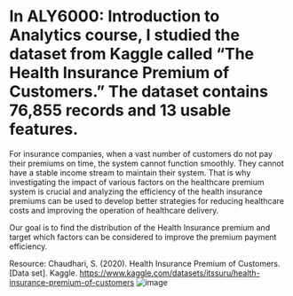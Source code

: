 # In ALY6000: Introduction to Analytics course, I studied the dataset from Kaggle called “The Health Insurance Premium of Customers.” The dataset contains 76,855 records and 13 usable features.
For insurance companies, when a vast number of customers do not pay their premiums on time, the system cannot function smoothly. They cannot have a stable income stream to maintain their system. That is why investigating the impact of various factors on the healthcare premium system is crucial and analyzing the efficiency of the health insurance premiums can be used to develop better strategies for reducing healthcare costs and improving the operation of healthcare delivery. 

Our goal is to find the distribution of the Health Insurance premium and target which factors can be considered to improve the premium payment efficiency.

Resource: Chaudhari, S. (2020). Health Insurance Premium of Customers. [Data set]. Kaggle. https://www.kaggle.com/datasets/itssuru/health-insurance-premium-of-customers
![image](https://github.com/chloejheng/The-Health-Insurance-Premium-of-Customers/assets/160702327/92bf018c-a1a0-432c-9510-11d5e4fe3ec0)
